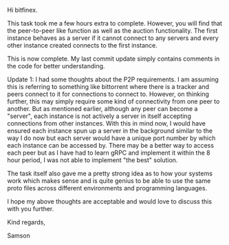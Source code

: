 Hi bitfinex.

This task took me a few hours extra to complete. However, you will find that the peer-to-peer like function as well as the auction functionality. The first instance behaves as a server if it cannot connect to any servers and every other instance created connects to the first instance.

This is now complete. My last commit update simply contains comments in the code for better understanding.

Update 1: I had some thoughts about the P2P requirements. I am assuming this is referring to something like bittorrent where there is a tracker and peers connect to it for connections to connect to. However, on thinking further, this may simply require some kind of connectivity from one peer to another. But as mentioned earlier, although any peer can become a "server", each instance is not actively a server in itself accepting connections from other instances. With this in mind now, I would have ensured each instance spun up a server in the background similar to the way I do now but each server would have a unique port number by which each instance can be accessed by. There may be a better way to access each peer but as I have had to learn gRPC and implement it within the 8 hour period, I was not able to implement "the best" solution.

The task itself also gave me a pretty strong idea as to how your systems work which makes sense and is quite genius to be able to use the same proto files across different environments and programming languages.

I hope my above thoughts are acceptable and would love to discuss this with you further.

Kind regards,

Samson
